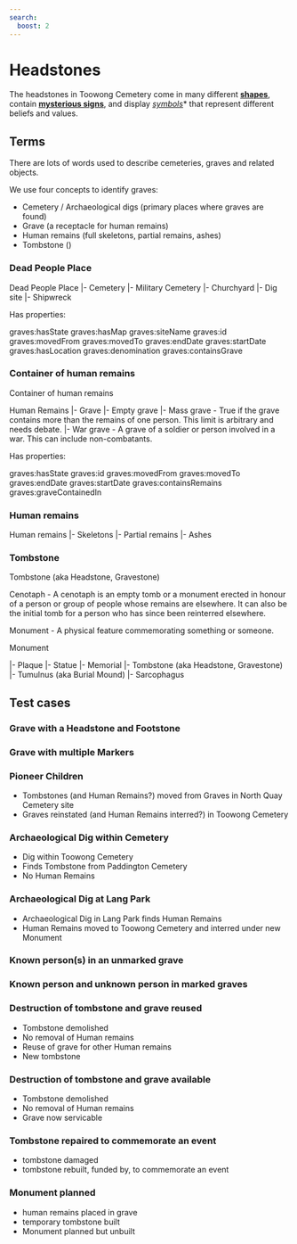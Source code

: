 ```yaml
---
search:
  boost: 2  
---
```


# Headstones

The headstones in Toowong Cemetery come in many different **[shapes](shapes.md)**, contain **[mysterious signs](signs.md)**, and display *[symbols](symbols.md)** that represent different beliefs and values.  

## Terms

There are lots of words used to describe cemeteries, graves and related objects. 

We use four concepts to identify graves: 

- Cemetery / Archaeological digs (primary places where graves are found)
- Grave (a receptacle for human remains)
- Human remains (full skeletons, partial remains, ashes)
- Tombstone ()

### Dead People Place

Dead People Place 
|- Cemetery
   |- Military Cemetery
   |- Churchyard
|- Dig site
|- Shipwreck



Has properties: 

graves:hasState
graves:hasMap
graves:siteName
graves:id
graves:movedFrom
graves:movedTo
graves:endDate
graves:startDate
graves:hasLocation
graves:denomination
graves:containsGrave

### Container of human remains 

Container of human remains 

Human Remains 
|- Grave 
    |- Empty grave
    |- Mass grave - True if the grave contains more than the remains of one person. This limit is arbitrary and needs debate.
    |- War grave - A grave of a soldier or person involved in a war. This can include non-combatants.




Has properties: 

graves:hasState
graves:id
graves:movedFrom
graves:movedTo
graves:endDate
graves:startDate
graves:containsRemains
graves:graveContainedIn

### Human remains 

Human remains 
|- Skeletons
|- Partial remains
|- Ashes


### Tombstone

Tombstone (aka Headstone, Gravestone)

Cenotaph - A cenotaph is an empty tomb or a monument erected in honour of a person or group of people whose remains are elsewhere. It can also be the initial tomb for a person who has since been reinterred elsewhere.

Monument - A physical feature commemorating something or someone.

Monument

|- Plaque
|- Statue
|- Memorial
  |- Tombstone (aka Headstone, Gravestone)
  |- Tumulnus (aka Burial Mound)
  |- Sarcophagus



## Test cases

### Grave with a Headstone and Footstone

### Grave with multiple Markers


### Pioneer Children

- Tombstones (and Human Remains?) moved from Graves in North Quay Cemetery site
- Graves reinstated (and Human Remains interred?) in Toowong Cemetery

### Archaeological Dig within Cemetery

- Dig within Toowong Cemetery
- Finds Tombstone from Paddington Cemetery
- No Human Remains

### Archaeological Dig at Lang Park

- Archaeological Dig in Lang Park finds Human Remains
- Human Remains moved to Toowong Cemetery and interred under new Monument

### Known person(s) in an unmarked grave

### Known person and unknown person in marked graves

### Destruction of tombstone and grave reused

- Tombstone demolished
- No removal of Human remains
- Reuse of grave for other Human remains
- New tombstone

### Destruction of tombstone and grave available

- Tombstone demolished
- No removal of Human remains
- Grave now servicable

### Tombstone repaired to commemorate an event

- tombstone damaged
- tombstone rebuilt, funded by, to commemorate an event

### Monument planned

- human remains placed in grave
- temporary tombstone built 
- Monument planned but unbuilt
